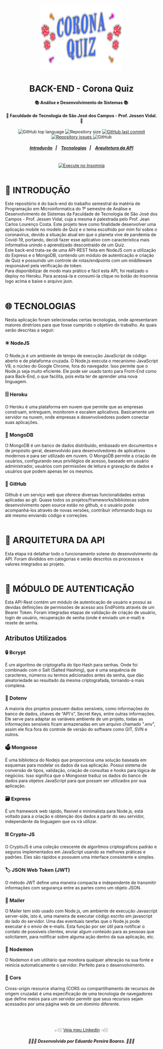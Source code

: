 <h6 align="center"><img width="270" height="220" src="coronaquiz.png"></h6>

<h1 align="center">BACK-END - Corona Quiz</h1>

<h4 align="center">📚 Análise e Desenvolvimento de Sistemas 📚</h4>
<h4 align="center">🏨 Faculdade de Tecnologia de São José dos Campos - Prof. Jessen Vidal. 🏨</h4>

<!-- E02041 -->
<p align="center">
  <img alt="GitHub top language" src="https://img.shields.io/github/languages/top/EduardoPereiraBoares/corona-quiz-backend?color=%23E02041">

  <img alt="Repository size" src="https://img.shields.io/github/repo-size/EduardoPereiraBoares/corona-quiz-backend?color=%23E02041">
  
  <a href="https://github.com/Group2IntegrationProject/back-end/commits/master">
    <img alt="GitHub last commit" src="https://img.shields.io/github/last-commit/EduardoPereiraBoares/corona-quiz-backend?color=%23E02041">
  </a>
  
  <a href="https://github.com/Group2IntegrationProject/back-end/issues">
    <img alt="Repository issues" src="https://img.shields.io/github/issues/EduardoPereiraBoares/corona-quiz-backend?color=%23E02041">
  </a>
  
   <img alt="GitHub" src="https://img.shields.io/github/license/EduardoPereiraBoares/corona-quiz-backend?color=%23E02041">
</p>

<h5 align="center">
  <a href="#-introdução">Introdução</a>&nbsp;&nbsp;&nbsp;|&nbsp;&nbsp;&nbsp;
  <a href="#-tecnologias">Tecnologias</a>&nbsp;&nbsp;&nbsp;|&nbsp;&nbsp;&nbsp;
  <a href="#-arquitetura-da-api">Arquitetura da API</a>
</h5><br>

<div align="center">
 <a href="https://insomnia.rest/run/?label=Corona%20Quiz%20Back-end&uri=https%3A%2F%2Fcorona-quiz-backend%2Finsomnia.json" target="_blank"><img src="https://insomnia.rest/images/run.svg" alt="Execute no Insomnia"></a>
</div><br>

# 📖 INTRODUÇÃO<br>

 Este repositório é do back-end do trabalho semestral da matéria de Programação em Microinformatica do 1º semestre de Análise e Desenvolvimento de Sistemas da Faculdade de Tecnologia de São José dos Campos - Prof. Jessen Vidal, cuja a mesma é palestrada pelo Prof. Jean Carlos Lourenço Costa. Este projeto teve como finalidade desenvolver uma aplicação mobile no modelo de Quiz e o tema escolhido por mim foi sobre o coronavírus, devido a situação atual em que o planeta vive de pandemia de Covid-19, portando, decidi fazer esse aplicativo com característica mais informativa unindo o aprendizado descontraído de um Quiz. <br>
 Este back-end trata-se de uma API-REST feita em NodeJS com a utilização do Express e o MongoDB, contendo um módulo de autenticação e criação de Quiz e possuindo um controle de rotas/endpoints com um middleware responsável pela verificação de token. <br>
 Para disponibilizar de modo mais prático e fácil esta API, foi realizado o deploy no Heroku. Para acessá-la e consumi-la clique no botão do Insomnia logo acima e baixe o arquivo json.<br><br>
 

# 🌐 TECNOLOGIAS<br>

Nesta aplicação foram selecionadas certas tecnologias, onde apresentaram maiores diretrizes para que fosse cumprido o objetivo do trabalho. As quais serão descritas a seguir:                                                                                                                                                             
<h3>✳️ NodeJS </h3>
O Node.js é um ambiente de tempo de execução JavaScript de código aberto e de plataforma cruzada. O Node.js executa o mecanismo JavaScript V8, o núcleo do Google Chrome, fora do navegador. Isso permite que o Node.js seja muito eficiente. Ele pode ser usado tanto para Front-End como para Back-End, o que facilita, pois evita ter de aprender uma nova linguagem.

<h3>🗄️ Heroku </h3>

O Heroku é uma plataforma em nuvem que permite que as empresas construam, entreguem, monitorem e escalem aplicativos. Basicamente um servidor na nuvem, onde empresas e desenvolvedores podem conectar suas aplicações.
 
<h3>🍃 MongoDB</h3>

O MongoDB é um banco de dados distribuído, embasado em documentos e de propósito geral, desenvolvido para desenvolvedores de aplicativos modernos e para ser utilizado em nuvem. O MongoDB permite a criação de usuários, configurando seus privilégios de acesso, baseado em usuário administrador, usuários com permissões de leitura e gravação de dados e usuários que podem apenas ler os mesmos.

<h3>🔳 GitHub</h3>

Github é um serviço web que oferece diversas funcionalidades extras aplicadas ao git. Quase todos os projetos/frameworks/bibliotecas sobre desenvolvimento open source estão no github, e o usuário pode acompanhá-los através de novas versões, contribuir informando bugs ou até mesmo enviando código e correções. <br><br>

# 🧩 ARQUITETURA DA API<br>

Esta etapa irá detalhar todo o funcionamento solene do desenvolvimento da API. Foram divididos em categorias e serão descritos os processos e valores integrados ao projeto.<br><br>

# 🚨 MÓDULO DE AUTENTICAÇÃO<br>

Esta API-Rest contém um módulo de autenticação de usuário e possui as devidas definições de permissões de acesso aos EndPoints através de um Bearer Token. Foram integradas etapas de validação de criação de usuário, login de usuário, recuperação de senha (onde é enviado um e-mail) e resete de senha.<br>

<h2>Atributos Utilizados</h2>

<h3>🔒 Bcrypt</h3>
É um algoritmo de criptografia do tipo Hash para senhas. Onde foi combinado com o Salt (Salted Hashing), que é uma sequência de caracteres, números ou termos adicionados antes da senha, que dão aleatoriedade ao resultado da mesma criptografada, tornando-a mais complexa.

<h3>🔐 Dotenv</h3>
A maioria dos projetos possuem dados sensíveis, como informações do banco de dados, chaves de “API's”, Secret Keys, entre outras informações. Ele serve para adaptar as variáveis ambiente de um projeto, todas as informações sensíveis ficam armazenadas em um arquivo chamado ".env", assim ele fica fora do controle de versão do software como GIT, SVN e outros.

<h3>🗳️ Mongoose</h3>
É uma biblioteca do Nodejs que proporciona uma solução baseada em esquemas para modelar os dados da sua aplicação. Possui sistema de conversão de tipos, validação, criação de consultas e hooks para lógica de negócios. Isso significa que o Mongoose traduz os dados do banco de dados para objetos JavaScript para que possam ser utilizados por sua aplicação.

<h3>🗃️ Express</h3>
É um framework web rápido, flexível e minimalista para Node.js, está voltado para a criação e obtenção dos dados a partir do seu servidor, independente da linguagem que os irá utilizar. 

<h3>⛓️ Crypto-JS</h3>
O CryptoJS é uma coleção crescente de algoritmos criptográficos padrão e seguros implementados em JavaScript usando as melhores práticas e padrões. Eles são rápidos e possuem uma interface consistente e simples. 

<h3>🏷️ JSON Web Token (JWT)</h3>
O método JWT  define uma maneira compacta e independente de transmitir informações com segurança entre as partes como um objeto JSON.

<h3>📧 Mailer</h3>
O Mailer tem sido usado com Node.js, um ambiente de execução Javascript server-side, isto é, uma maneira de executar código escrito em javascript do lado do servidor. Uma das eventuais tarefas que o Node.js pode executar é o envio de e-mails. Esta função por ser útil para notificar o contato de possíveis clientes, enviar algum conteúdo para as pessoas que solicitarem, para notificar sobre alguma ação dentro da sua aplicação, etc.

<h3>🔄 Nodemon</h3>
O Nodemon é um utilitário que monitora qualquer alteração na sua fonte e reinicia automaticamente o servidor. Perfeito para o desenvolvimento.

<h3>🚧 Cors</h3>
Cross-origin resource sharing (CORS ou compartilhamento de recursos de origem cruzada) é uma especificação de uma tecnologia de navegadores que define meios para um servidor permitir que seus recursos sejam acessados por uma página web de um domínio diferente.<br><br><br><br><br>

<div align="center">
👉🏼 <a href="https://www.linkedin.com/in/eduardo-pereira-boares/">Veja meu Linkedin</a> 👈🏼
<h5 align="center"> 👨🏻‍💻 Desenvolvido por Eduardo Pereira Boares. 👨🏻‍💻</h5>
<div>
